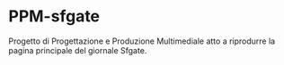 # PPM-sfgate
Progetto di Progettazione e Produzione Multimediale atto a riprodurre la pagina principale del giornale Sfgate.
